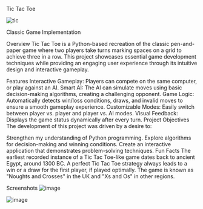 
Tic Tac Toe

![tic](https://github.com/user-attachments/assets/ed099099-d60f-4326-90fa-d70b55662bda)

Classic Game Implementation


Overview
Tic Tac Toe is a Python-based recreation of the classic pen-and-paper game where two players take turns marking spaces on a grid to achieve three in a row. This project showcases essential game development techniques while providing an engaging user experience through its intuitive design and interactive gameplay.

Features
Interactive Gameplay: Players can compete on the same computer, or play against an AI.
Smart AI: The AI can simulate moves using basic decision-making algorithms, creating a challenging opponent.
Game Logic: Automatically detects win/loss conditions, draws, and invalid moves to ensure a smooth gameplay experience.
Customizable Modes: Easily switch between player vs. player and player vs. AI modes.
Visual Feedback: Displays the game status dynamically after every turn.
Project Objectives
The development of this project was driven by a desire to:

Strengthen my understanding of Python programming.
Explore algorithms for decision-making and winning conditions.
Create an interactive application that demonstrates problem-solving techniques.
Fun Facts
The earliest recorded instance of a Tic Tac Toe-like game dates back to ancient Egypt, around 1300 BC.
A perfect Tic Tac Toe strategy always leads to a win or a draw for the first player, if played optimally.
The game is known as "Noughts and Crosses" in the UK and "Xs and Os" in other regions.

Screenshots
![image](https://github.com/user-attachments/assets/0fbedc67-ad35-414c-85b3-b2e8dbf3843b)

![image](https://github.com/user-attachments/assets/cc5d3972-9cc2-45a6-aac7-479fcb97798b)

